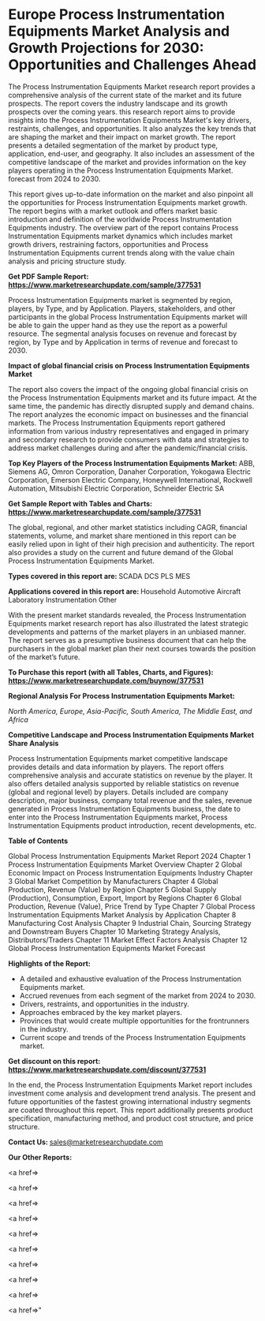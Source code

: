 # Europe Process Instrumentation Equipments Market Analysis and Growth Projections for 2030: Opportunities and Challenges Ahead

The Process Instrumentation Equipments Market research report provides a comprehensive analysis of the current state of the market and its future prospects. The report covers the industry landscape and its growth prospects over the coming years. this research report aims to provide insights into the Process Instrumentation Equipments Market's key drivers, restraints, challenges, and opportunities. It also analyzes the key trends that are shaping the market and their impact on market growth. The report presents a detailed segmentation of the market by product type, application, end-user, and geography. It also includes an assessment of the competitive landscape of the market and provides information on the key players operating in the Process Instrumentation Equipments Market. forecast from 2024 to 2030.

This report gives up-to-date information on the market and also pinpoint all the opportunities for Process Instrumentation Equipments market growth. The report begins with a market outlook and offers market basic introduction and definition of the worldwide Process Instrumentation Equipments industry. The overview part of the report contains Process Instrumentation Equipments market dynamics which includes market growth drivers, restraining factors, opportunities and Process Instrumentation Equipments current trends along with the value chain analysis and pricing structure study.

<strong><b>Get PDF Sample Report: <a href=https://www.marketresearchupdate.com/sample/377531>https://www.marketresearchupdate.com/sample/377531</a></b></strong>

Process Instrumentation Equipments market is segmented by region, players, by Type, and by Application. Players, stakeholders, and other participants in the global Process Instrumentation Equipments market will be able to gain the upper hand as they use the report as a powerful resource. The segmental analysis focuses on revenue and forecast by region, by Type and by Application in terms of revenue and forecast to 2030.

<strong><b>Impact of global financial crisis on Process Instrumentation Equipments Market</b></strong>

The report also covers the impact of the ongoing global financial crisis on the Process Instrumentation Equipments market and its future impact. At the same time, the pandemic has directly disrupted supply and demand chains. The report analyzes the economic impact on businesses and the financial markets. The Process Instrumentation Equipments report gathered information from various industry representatives and engaged in primary and secondary research to provide consumers with data and strategies to address market challenges during and after the pandemic/financial crisis.

<strong><b>Top Key Players of the Process Instrumentation Equipments Market:
</b></strong>ABB, Siemens AG, Omron Corporation, Danaher Corporation, Yokogawa Electric Corporation, Emerson Electric Company, Honeywell International, Rockwell Automation, Mitsubishi Electric Corporation, Schneider Electric SA<strong><b>
</b></strong>

<strong><b>Get Sample Report with Tables and Charts: <a href=https://www.marketresearchupdate.com/sample/377531>https://www.marketresearchupdate.com/sample/377531</a></b></strong>

The global, regional, and other market statistics including CAGR, financial statements, volume, and market share mentioned in this report can be easily relied upon in light of their high precision and authenticity. The report also provides a study on the current and future demand of the Global Process Instrumentation Equipments Market.

<strong><b>Types covered in this report are:
</b></strong>SCADA
DCS
PLS
MES<strong><b>
</b></strong>

<strong><b>Applications covered in this report are:
</b></strong>Household
Automotive
Aircraft
Laboratory Instrumentation
Other<strong><b>
</b></strong>

With the present market standards revealed, the Process Instrumentation Equipments market research report has also illustrated the latest strategic developments and patterns of the market players in an unbiased manner. The report serves as a presumptive business document that can help the purchasers in the global market plan their next courses towards the position of the market’s future.

<strong><b>To Purchase this report (with all Tables, Charts, and Figures): <a href=https://www.marketresearchupdate.com/buynow/377531>https://www.marketresearchupdate.com/buynow/377531</a></b></strong>

<strong><b>Regional Analysis For Process Instrumentation Equipments Market:</b></strong>

<em><i>North America, Europe, Asia-Pacific, South America, The Middle East, and Africa</i></em>

<strong><b>Competitive Landscape and Process Instrumentation Equipments Market Share Analysis</b></strong>

Process Instrumentation Equipments market competitive landscape provides details and data information by players. The report offers comprehensive analysis and accurate statistics on revenue by the player. It also offers detailed analysis supported by reliable statistics on revenue (global and regional level) by players. Details included are company description, major business, company total revenue and the sales, revenue generated in Process Instrumentation Equipments business, the date to enter into the Process Instrumentation Equipments market, Process Instrumentation Equipments product introduction, recent developments, etc.

<strong><b>Table of Contents</b></strong>

Global Process Instrumentation Equipments Market Report 2024
Chapter 1 Process Instrumentation Equipments Market Overview
Chapter 2 Global Economic Impact on Process Instrumentation Equipments Industry
Chapter 3 Global Market Competition by Manufacturers
Chapter 4 Global Production, Revenue (Value) by Region
Chapter 5 Global Supply (Production), Consumption, Export, Import by Regions
Chapter 6 Global Production, Revenue (Value), Price Trend by Type
Chapter 7 Global Process Instrumentation Equipments Market Analysis by Application
Chapter 8 Manufacturing Cost Analysis
Chapter 9 Industrial Chain, Sourcing Strategy and Downstream Buyers
Chapter 10 Marketing Strategy Analysis, Distributors/Traders
Chapter 11 Market Effect Factors Analysis
Chapter 12 Global Process Instrumentation Equipments Market Forecast

<strong><b>Highlights of the Report:</b></strong>

- A detailed and exhaustive evaluation of the Process Instrumentation Equipments market.
- Accrued revenues from each segment of the market from 2024 to 2030.
- Drivers, restraints, and opportunities in the industry.
- Approaches embraced by the key market players.
- Provinces that would create multiple opportunities for the frontrunners in the industry.
- Current scope and trends of the Process Instrumentation Equipments market.

<strong><b>Get discount on this report: <a href=https://www.marketresearchupdate.com/discount/377531>https://www.marketresearchupdate.com/discount/377531</a></b></strong>

In the end, the Process Instrumentation Equipments Market report includes investment come analysis and development trend analysis. The present and future opportunities of the fastest growing international industry segments are coated throughout this report. This report additionally presents product specification, manufacturing method, and product cost structure, and price structure.

<strong><b>Contact Us:
</b></strong>sales@marketresearchupdate.com

<strong>Our Other Reports:</strong>

<a href=></a>

<a href=></a>

<a href=></a>

<a href=></a>

<a href=></a>

<a href=></a>

<a href=></a>

<a href=></a>

<a href=></a>

<a href=></a>"
